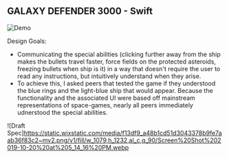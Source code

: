 ## GALAXY DEFENDER 3000 - Swift

![Demo](http://www.giphy.com/gifs/gIlbffVxmaXbMuO2tv)

Design Goals: 
- Communicating the special abilities (clicking further away from the ship makes the bullets travel faster, force fields on the protected asteroids, freezing bullets when ship is it) in a way that doesn't require the user to read any instructions, but intuitively understand when they arise.
- To achieve this, I asked peers that tested the game if they understood the blue rings and the light-blue ship that would appear. Because the functionality and the associated UI were based off mainstream representations of space-games, nearly all peers immediately udnerstood the special abilities.

![Draft Spec]https://static.wixstatic.com/media/f13df9_a48b1cd51d3043378b9fe7aab36f83c2~mv2.png/v1/fill/w_1079,h_1232,al_c,q_90/Screen%20Shot%202019-10-20%20at%205_14_16%20PM.webp
